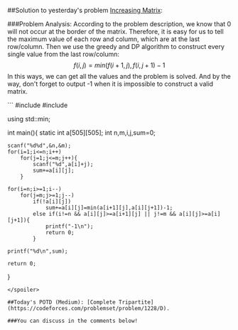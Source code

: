 ##Solution to yesterday's problem  [Increasing Matrix](https://codeforces.com/problemset/problem/1231/C):

###Problem Analysis:
According to the problem description, we know that 0 will not occur at the border of the matrix. Therefore, it is easy for us to tell the maximum value of each row and column, which are at the last row/column. Then we use the greedy and DP algorithm to construct every single value from the last row/column: $$f(i,j)=min(f(i+1,j),f(i,j+1)-1$$ In this ways, we can get all the values and the problem is solved. And by the way, don't forget to output -1 when it is impossible to construct a valid matrix.

<spoiler summary="Code(C++)">
```
#include <iostream>
#include <cstdio>

using std::min;

int main(){
	static int a[505][505];
	int n,m,i,j,sum=0;
	
	scanf("%d%d",&n,&m);
	for(i=1;i<=n;i++)
		for(j=1;j<=m;j++){
			scanf("%d",a[i]+j);
			sum+=a[i][j];
		}
	
	for(i=n;i>=1;i--)
		for(j=m;j>=1;j--)
			if(!a[i][j])
				sum+=a[i][j]=min(a[i+1][j],a[i][j+1])-1;
			else if(i!=n && a[i][j]>=a[i+1][j] || j!=m && a[i][j]>=a[i][j+1]){
				printf("-1\n");
				return 0;
			}
	
	printf("%d\n",sum);
	
	return 0; 
}
```
</spoiler>

##Today's POTD (Medium): [Complete Tripartite](https://codeforces.com/problemset/problem/1228/D).

###You can discuss in the comments below!
